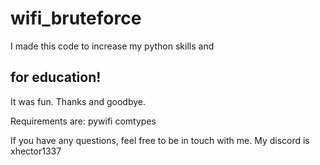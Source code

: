 # wifi_bruteforce

I made this code to increase my python skills and <h2>for education!</h2> It was fun. Thanks and goodbye.

Requirements are:
pywifi
comtypes



If you have any questions, feel free to be in touch with me. My discord is xhector1337
